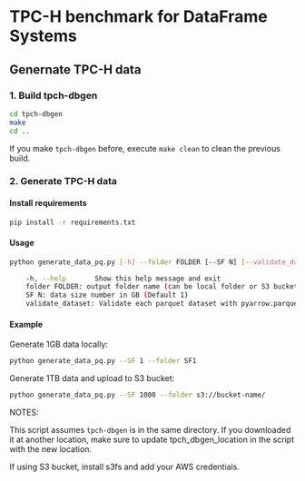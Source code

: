 # TPC-H benchmark for DataFrame Systems

## Genernate TPC-H data

### 1. Build tpch-dbgen

```bash
cd tpch-dbgen
make
cd ..
```

If you make `tpch-dbgen` before, execute `make clean` to clean the previous build.

### 2. Generate TPC-H data

#### Install requirements

```bash
pip install -r requirements.txt
```

#### Usage

```bash
python generate_data_pq.py [-h] --folder FOLDER [--SF N] [--validate_dataset]

    -h, --help       Show this help message and exit
    folder FOLDER: output folder name (can be local folder or S3 bucket)
    SF N: data size number in GB (Default 1)
    validate_dataset: Validate each parquet dataset with pyarrow.parquet.ParquetDataset (Default True)
```

#### Example

Generate 1GB data locally:

```bash
python generate_data_pq.py --SF 1 --folder SF1
```

Generate 1TB data and upload to S3 bucket:

```bash
python generate_data_pq.py --SF 1000 --folder s3://bucket-name/
```

NOTES:

This script assumes `tpch-dbgen` is in the same directory. If you downloaded it at another location, make sure to update tpch_dbgen_location in the script with the new location.

If using S3 bucket, install s3fs and add your AWS credentials.

